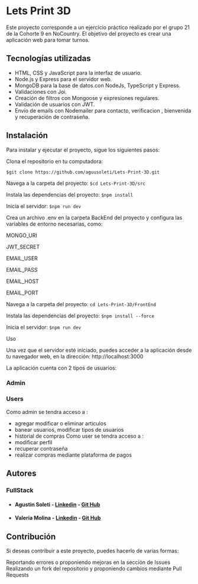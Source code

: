# Lets Print 3D


Este proyecto corresponde a un ejercicio práctico realizado por el grupo 21 de la Cohorte 9 en NoCountry. El objetivo del proyecto es crear una aplicación web para tomar turnos.


## Tecnologías utilizadas

- HTML, CSS y JavaScript para la interfaz de usuario.
- Node.js y Express para el servidor web.
- MongoDB para la base de datos.con NodeJs, TypeScript y Express.
- Validaciones con Joi.
- Creación de filtros con Mongoose y expresiones regulares.
- Validación de usuarios con JWT.
- Envío de emails con Nodemailer para contacto, verificacion , bienvenida y recuperación de contraseña.

## Instalación

Para instalar y ejecutar el proyecto, sigue los siguientes pasos:

Clona el repositorio en tu computadora:

`$git clone https://github.com/aguusoleti/Lets-Print-3D.git`

Navega a la carpeta del proyecto:
`$cd Lets-Print-3D/src`

Instala las dependencias del proyecto:
`$npm install`

Inicia el servidor:
`$npm run dev`

Crea un archivo .env en la carpeta BackEnd del proyecto y configura las variables de entorno necesarias, como:

MONGO_URI

JWT_SECRET

EMAIL_USER

EMAIL_PASS

EMAIL_HOST

EMAIL_PORT

Navega a la carpeta del proyecto:
`cd Lets-Print-3D/FrontEnd`

Instala las dependencias del proyecto:
`$npm install --force`

Inicia el servidor:
`$npm run dev`

Uso

Una vez que el servidor esté iniciado, puedes acceder a la aplicación desde tu navegador web, en la dirección: http://localhost:3000

La aplicación cuenta con 2 tipos de usuarios:

### Admin
### Users


Como admin se tendra acceso a :
* agregar modificar o eliminar articulos
* banear usuarios, modificar tipos de usuarios
* historial de compras
Como user se tendra acceso a :
* modificar perfil
* recuperar contraseña
* realizar compras mediante plataforma de pagos



## Autores



### FullStack

- #### Agustin Soleti - [Linkedin](https://www.linkedin.com/in/aguusoleti/) - [Git Hub](https://github.com/aguusoleti)
- #### Valeria Molina - [Linkedin](https://www.linkedin.com/in/valeriamolina11/) - [Git Hub](https://github.com/Valeabril11)




## Contribución

Si deseas contribuir a este proyecto, puedes hacerlo de varias formas:

Reportando errores o proponiendo mejoras en la sección de Issues
Realizando un fork del repositorio y proponiendo cambios mediante Pull Requests
